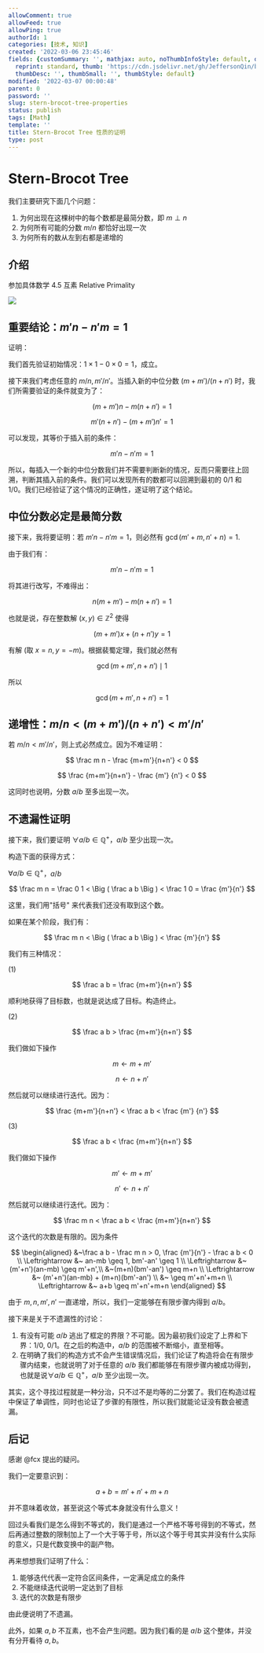 ```yaml
---
allowComment: true
allowFeed: true
allowPing: true
authorId: 1
categories: [技术, 知识]
created: '2022-03-06 23:45:46'
fields: {customSummary: '', mathjax: auto, noThumbInfoStyle: default, outdatedNotice: 'no',
  reprint: standard, thumb: 'https://cdn.jsdelivr.net/gh/JeffersonQin/blog-asset@latest/usr/picgo/1920px-SternBrocotTree.svg.png',
  thumbDesc: '', thumbSmall: '', thumbStyle: default}
modified: '2022-03-07 00:00:48'
parent: 0
password: ''
slug: stern-brocot-tree-properties
status: publish
tags: [Math]
template: ''
title: Stern-Brocot Tree 性质的证明
type: post
---
```

# Stern-Brocot Tree

我们主要研究下面几个问题：

1. 为何出现在这棵树中的每个数都是最简分数，即 $m\perp n$
2. 为何所有可能的分数 $m/n$ 都恰好出现一次
3. 为何所有的数从左到右都是递增的

## 介绍

参加具体数学 4.5 互素 Relative Primality

![](https://cdn.jsdelivr.net/gh/JeffersonQin/blog-asset@latest/usr/picgo/1920px-SternBrocotTree.svg.png)

## 重要结论：$m'n-n'm=1$

证明：

我们首先验证初始情况：$1\times 1-0\times 0=1$，成立。

接下来我们考虑任意的 $m/n, m'/n'$。当插入新的中位分数 $(m+m')/(n+n')$ 时，我们所需要验证的条件就变为了：

$$
	(m+m')n-m(n+n')=1
$$

$$
	m'(n+n')-(m+m')n'=1
$$

可以发现，其等价于插入前的条件：

$$
	m'n-n'm=1
$$

所以，每插入一个新的中位分数我们并不需要判断新的情况，反而只需要往上回溯，判断其插入前的条件。我们可以发现所有的数都可以回溯到最初的 $0/1$ 和 $1/0$。我们已经验证了这个情况的正确性，遂证明了这个结论。

## 中位分数必定是最简分数

接下来，我将要证明：若 $m'n-n'm=1$，则必然有 $\gcd(m'+m,n'+n)=1$.

由于我们有：

$$
	m'n-n'm=1
$$

将其进行改写，不难得出：

$$
	n(m+m')-m(n+n')=1
$$

也就是说，存在整数解 $(x,y) \in \mathbb Z^2$ 使得

$$
	(m+m')x+(n+n')y=1
$$

有解 (取 $x=n, y=-m$)。根据裴蜀定理，我们就必然有

$$
	\gcd(m+m',n+n') \mid 1
$$

所以

$$
	\gcd(m+m',n+n') = 1
$$

## 递增性：$m/n < (m+m')/(n+n') < m'/n'$

若 $m/n < m'/n'$，则上式必然成立。因为不难证明：

$$
	\frac m n - \frac {m+m'}{n+n'} < 0
$$

$$
	\frac {m+m'}{n+n'} - \frac {m'} {n'} < 0
$$

这同时也说明，分数 $a/b$ 至多出现一次。

## 不遗漏性证明

接下来，我们要证明 $\forall a/b \in \mathbb Q^+$，$a/b$ 至少出现一次。

构造下面的获得方式：

$\forall a/b \in \mathbb Q^+$，$a/b$

$$
	\frac m n = \frac 0 1 < \Big ( \frac a b \Big ) < \frac 1 0 = \frac {m'}{n'}
$$

这里，我们用"括号" 来代表我们还没有取到这个数。

如果在某个阶段，我们有：

$$
	\frac m n < \Big ( \frac a b \Big ) < \frac {m'}{n'}
$$

我们有三种情况：

(1)

$$
	\frac a b = \frac {m+m'}{n+n'}
$$

顺利地获得了目标数，也就是说达成了目标。构造终止。

(2)

$$
	\frac a b > \frac {m+m'}{n+n'}
$$

我们做如下操作

$$
	m \leftarrow m + m'
$$

$$
	n \leftarrow n + n'
$$

然后就可以继续进行迭代。因为：

$$
	\frac {m+m'}{n+n'} < \frac a b < \frac {m'} {n'}
$$

(3)

$$
	\frac a b < \frac {m+m'}{n+n'}
$$

我们做如下操作

$$
	m' \leftarrow m + m'
$$

$$
	n' \leftarrow n + n'
$$

然后就可以继续进行迭代。因为：

$$
	\frac m n < \frac a b < \frac {m+m'}{n+n'}
$$

这个迭代的次数是有限的。因为条件

$$
	\begin{aligned}
		&~\frac a b - \frac m n > 0, \frac {m'}{n'} - \frac a b < 0 \\
		\Leftrightarrow &~ an-mb \geq 1, bm'-an' \geq 1 \\
		\Leftrightarrow &~ (m'+n')(an-mb) \geq m'+n',\\
		&~(m+n)(bm'-an') \geq m+n \\
		\Leftrightarrow &~ (m'+n')(an-mb) + (m+n)(bm'-an') \\ 
		&~ \geq m'+n'+m+n \\ 
		\Leftrightarrow &~ a+b \geq m'+n'+m+n
	\end{aligned}
$$

由于 $m, n, m', n'$ 一直递增，所以，我们一定能够在有限步骤内得到 $a/b$。

接下来是关于不遗漏性的讨论：

1. 有没有可能 $a/b$ 逃出了框定的界限？不可能。因为最初我们设定了上界和下界：$1/0$, $0/1$。在之后的构造中，$a/b$ 的范围被不断缩小，直至相等。
2. 在明确了我们的构造方式不会产生错误情况后，我们论证了构造将会在有限步骤内结束，也就说明了对于任意的 $a/b$ 我们都能够在有限步骤内被成功得到，也就是说$\forall a/b \in \mathbb Q^+$，$a/b$ 至少出现一次。

其实，这个寻找过程就是一种分治，只不过不是均等的二分罢了。我们在构造过程中保证了单调性，同时也论证了步骤的有限性，所以我们就能论证没有数会被遗漏。

## 后记

感谢 @fcx 提出的疑问。

我们一定要意识到：

$$
	a+b = m'+n'+m+n
$$

并不意味着收敛，甚至说这个等式本身就没有什么意义！

回过头看我们是怎么得到不等式的，我们是通过一个严格不等号得到的不等式，然后再通过整数的限制加上了一个大于等于号，所以这个等于号其实并没有什么实际的意义，只是代数变换中的副产物。

再来想想我们证明了什么：

1. 能够迭代代表一定符合区间条件，一定满足成立的条件
2. 不能继续迭代说明一定达到了目标
3. 迭代的次数是有限步

由此便说明了不遗漏。

此外，如果 $a,b$ 不互素，也不会产生问题。因为我们看的是 $a/b$ 这个整体，并没有分开看待 $a,b$。
